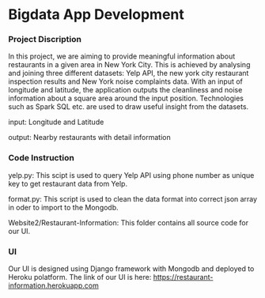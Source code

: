 # Bigdata App Development

### Project Discription
In this project, we are aiming to provide meaningful information about restaurants in a given area in New York City. This is achieved by analysing and joining three different datasets: Yelp API, the new york city restaurant inspection results and New York noise complaints data. With an input of longitude and latitude, the application outputs the cleanliness and noise information about a square area around the input position. Technologies such as Spark SQL etc. are used to draw useful insight from the datasets.

input: Longitude and Latitude

output: Nearby restaurants with detail information

### Code Instruction
yelp.py: This scipt is used to query Yelp API using phone number as unique key to get restaurant data from Yelp.

format.py: This script is used to clean the data format into correct json array in oder to import to the Mongodb.

Website2/Restaurant-Information: This folder contains all source code for our UI.
### UI
Our UI is designed using Django framework with Mongodb and deployed to Heroku polatform. The link of our UI is here: https://restaurant-information.herokuapp.com
